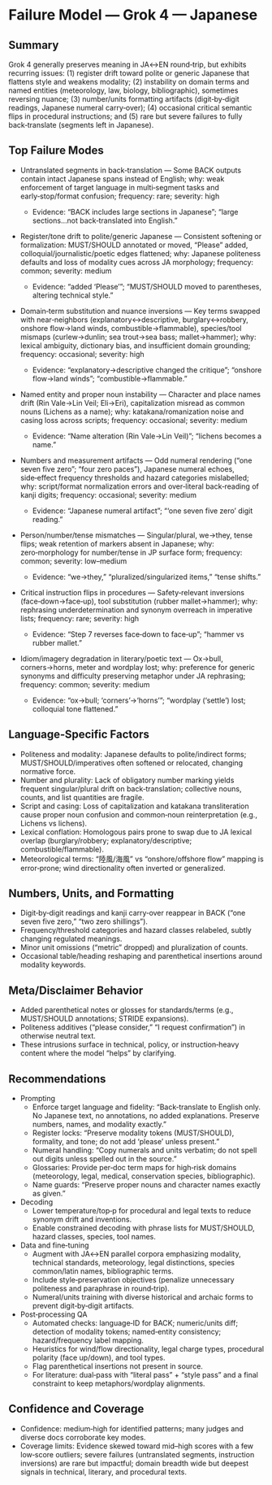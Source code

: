 # Failure Model — Grok 4 — Japanese

## Summary
Grok 4 generally preserves meaning in JA↔EN round‑trip, but exhibits recurring issues: (1) register drift toward polite or generic Japanese that flattens style and weakens modality; (2) instability on domain terms and named entities (meteorology, law, biology, bibliographic), sometimes reversing nuance; (3) number/units formatting artifacts (digit‑by‑digit readings, Japanese numeral carry‑over); (4) occasional critical semantic flips in procedural instructions; and (5) rare but severe failures to fully back‑translate (segments left in Japanese).

## Top Failure Modes
- Untranslated segments in back‑translation — Some BACK outputs contain intact Japanese spans instead of English; why: weak enforcement of target language in multi‑segment tasks and early‑stop/format confusion; frequency: rare; severity: high
  - Evidence: “BACK includes large sections in Japanese”; “large sections…not back‑translated into English.”

- Register/tone drift to polite/generic Japanese — Consistent softening or formalization: MUST/SHOULD annotated or moved, “Please” added, colloquial/journalistic/poetic edges flattened; why: Japanese politeness defaults and loss of modality cues across JA morphology; frequency: common; severity: medium
  - Evidence: “added ‘Please’”; “MUST/SHOULD moved to parentheses, altering technical style.”

- Domain‑term substitution and nuance inversions — Key terms swapped with near‑neighbors (explanatory↔descriptive, burglary↔robbery, onshore flow→land winds, combustible→flammable), species/tool mismaps (curlew→dunlin; sea trout→sea bass; mallet→hammer); why: lexical ambiguity, dictionary bias, and insufficient domain grounding; frequency: occasional; severity: high
  - Evidence: “explanatory→descriptive changed the critique”; “onshore flow→land winds”; “combustible→flammable.”

- Named entity and proper noun instability — Character and place names drift (Rin Vale→Lin Veil; Eli→Eri), capitalization misread as common nouns (Lichens as a name); why: katakana/romanization noise and casing loss across scripts; frequency: occasional; severity: medium
  - Evidence: “Name alteration (Rin Vale→Lin Veil)”; “lichens becomes a name.”

- Numbers and measurement artifacts — Odd numeral rendering (“one seven five zero”; “four zero paces”), Japanese numeral echoes, side‑effect frequency thresholds and hazard categories mislabelled; why: script/format normalization errors and over‑literal back‑reading of kanji digits; frequency: occasional; severity: medium
  - Evidence: “Japanese numeral artifact”; “‘one seven five zero’ digit reading.”

- Person/number/tense mismatches — Singular/plural, we→they, tense flips; weak retention of markers absent in Japanese; why: zero‑morphology for number/tense in JP surface form; frequency: common; severity: low–medium
  - Evidence: “we→they,” “pluralized/singularized items,” “tense shifts.”

- Critical instruction flips in procedures — Safety‑relevant inversions (face‑down→face‑up), tool substitution (rubber mallet→hammer); why: rephrasing underdetermination and synonym overreach in imperative lists; frequency: rare; severity: high
  - Evidence: “Step 7 reverses face‑down to face‑up”; “hammer vs rubber mallet.”

- Idiom/imagery degradation in literary/poetic text — Ox→bull, corners→horns, meter and wordplay lost; why: preference for generic synonyms and difficulty preserving metaphor under JA rephrasing; frequency: common; severity: medium
  - Evidence: “ox→bull; ‘corners’→‘horns’”; “wordplay (‘settle’) lost; colloquial tone flattened.”

## Language‑Specific Factors
- Politeness and modality: Japanese defaults to polite/indirect forms; MUST/SHOULD/imperatives often softened or relocated, changing normative force.
- Number and plurality: Lack of obligatory number marking yields frequent singular/plural drift on back‑translation; collective nouns, counts, and list quantities are fragile.
- Script and casing: Loss of capitalization and katakana transliteration cause proper noun confusion and common‑noun reinterpretation (e.g., Lichens vs lichens).
- Lexical conflation: Homologous pairs prone to swap due to JA lexical overlap (burglary/robbery; explanatory/descriptive; combustible/flammable).
- Meteorological terms: “陸風/海風” vs “onshore/offshore flow” mapping is error‑prone; wind directionality often inverted or generalized.

## Numbers, Units, and Formatting
- Digit‑by‑digit readings and kanji carry‑over reappear in BACK (“one seven five zero,” “two zero shillings”).
- Frequency/threshold categories and hazard classes relabeled, subtly changing regulated meanings.
- Minor unit omissions (“metric” dropped) and pluralization of counts.
- Occasional table/heading reshaping and parenthetical insertions around modality keywords.

## Meta/Disclaimer Behavior
- Added parenthetical notes or glosses for standards/terms (e.g., MUST/SHOULD annotations; STRIDE expansions).
- Politeness additives (“please consider,” “I request confirmation”) in otherwise neutral text.
- These intrusions surface in technical, policy, or instruction‑heavy content where the model “helps” by clarifying.

## Recommendations
- Prompting
  - Enforce target language and fidelity: “Back‑translate to English only. No Japanese text, no annotations, no added explanations. Preserve numbers, names, and modality exactly.”
  - Register locks: “Preserve modality tokens (MUST/SHOULD), formality, and tone; do not add ‘please’ unless present.”
  - Numeral handling: “Copy numerals and units verbatim; do not spell out digits unless spelled out in the source.”
  - Glossaries: Provide per‑doc term maps for high‑risk domains (meteorology, legal, medical, conservation species, bibliographic).
  - Name guards: “Preserve proper nouns and character names exactly as given.”
- Decoding
  - Lower temperature/top‑p for procedural and legal texts to reduce synonym drift and inventions.
  - Enable constrained decoding with phrase lists for MUST/SHOULD, hazard classes, species, tool names.
- Data and fine‑tuning
  - Augment with JA↔EN parallel corpora emphasizing modality, technical standards, meteorology, legal distinctions, species common/latin names, bibliographic terms.
  - Include style‑preservation objectives (penalize unnecessary politeness and paraphrase in round‑trip).
  - Numeral/units training with diverse historical and archaic forms to prevent digit‑by‑digit artifacts.
- Post‑processing QA
  - Automated checks: language‑ID for BACK; numeric/units diff; detection of modality tokens; named‑entity consistency; hazard/frequency label mapping.
  - Heuristics for wind/flow directionality, legal charge types, procedural polarity (face up/down), and tool types.
  - Flag parenthetical insertions not present in source.
  - For literature: dual‑pass with “literal pass” + “style pass” and a final constraint to keep metaphors/wordplay alignments.

## Confidence and Coverage
- Confidence: medium‑high for identified patterns; many judges and diverse docs corroborate key modes.
- Coverage limits: Evidence skewed toward mid–high scores with a few low‑score outliers; severe failures (untranslated segments, instruction inversions) are rare but impactful; domain breadth wide but deepest signals in technical, literary, and procedural texts.
